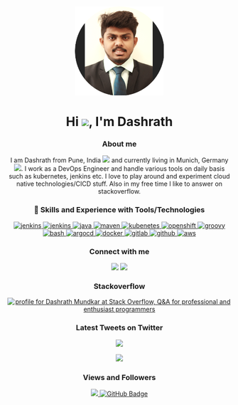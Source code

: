 <p align="center">
   <a href="#" target="_blank"> <img src="imageedit_1_2656207131.png" width="200" height="200px"/> </a>
</p>

<h1 align="center">Hi <img src="https://raw.githubusercontent.com/MartinHeinz/MartinHeinz/master/wave.gif" width="30px">, I'm Dashrath</h1>

<h3 align="center"> About me </h3>
<p align="center"> I am Dashrath from Pune, India <img src="https://img.icons8.com/color/15/000000/india.png"/> and currently living in Munich, Germany <img src="https://img.icons8.com/color/15/000000/germany.png"/>. I work as a DevOps Engineer and handle various tools on daily basis such as kubernetes, jenkins etc. I love to play around and experiment cloud native technologies/CICD stuff. Also in my free time I like to answer on stackoverflow.
</p>

<h3 align="center"> 🚀 Skills and Experience with Tools/Technologies </h3>
<p align="center"> 
    <a href="https://www.jenkins.io" target="_blank"> <img src="https://www.vectorlogo.zone/logos/jenkins/jenkins-icon.svg" alt="jenkins" width="50"       height="50"/> </a>
    <a href="https://git-scm.com/" target="_blank"> <img src="https://img.icons8.com/color/48/000000/git.png" alt="jenkins" width="50" height="50"/> </a>
    <a href="https://www.java.com" target="_blank"> <img src="https://img.icons8.com/color/48/000000/java-coffee-cup-logo.png" alt="java" width="50"       height="50"/> </a>
    <a href="https://maven.apache.org/" target="_blank"> <img src="https://roufid.com/wp-content/uploads/2016/05/eyecatch-maven.png" alt="maven" width="50" height="50"/> </a>
    <a href="https://kubernetes.io" target="_blank"> <img src="https://img.icons8.com/color/48/000000/kubernetes.png" alt="kubenetes" width="50" height="50"/> </a>
    <a href="https://www.redhat.com/en/technologies/cloud-computing/openshift" target="_blank"> <img src="https://uploads-ssl.webflow.com/5dfc5162b82831ac5bbb9872/5e4ff01ebdf7f3589fa7bcd3_OpenShift-LogoType.svg.png" alt="openshift" width="50" height="60"/> </a>
    <a href="https://groovy-lang.org/" target="_blank"> <img src="https://upload.wikimedia.org/wikipedia/commons/thumb/3/36/Groovy-logo.svg/1200px-Groovy-logo.svg.png"  alt="groovy" width="50" height="50"/> </a>  
    <a href="https://opensource.com/article/19/10/programming-bash-syntax-tools" target="_blank"> <img src="https://www.linuxjournal.com/sites/default/files/styles/wide_thumbnail/public/nodeimage/story/bash-icon.png?itok=-wUXQ14l" alt="bash" width="60" height="40"/> </a>  
   <a href="https://argo-cd.readthedocs.io/en/stable/" target="_blank"> <img src="https://encrypted-tbn0.gstatic.com/images?q=tbn:ANd9GcQMTYHUSnd_ij0PHUmheMQiI8wRIvAi_v329lcx1ku0F5zwT8MeSMBvTWXzb0uHYYlu6Co&usqp=CAU"  alt="argocd" width="50" height="50"/> </a>  
   <a href="https://docker.com" target="_blank"> <img src="https://img.icons8.com/color/48/000000/docker.png" alt="docker" width="50" height="50"/> </a>
   <a href="https://gitlab.com" target="_blank"> <img src="https://img.icons8.com/color/48/000000/gitlab.png" alt="gitlab" width="50" height="50"/> </a>
   <a href="https://github.com" target="_blank"> <img src="https://img.icons8.com/color/48/000000/github.png" alt="github" width="50" height="50"/> </a>
   <a href="https://aws.amazon.com/" target="_blank"> <img src="https://www.consoleconnect.com/wp-content/uploads/2019/07/amazon-web-services-cloud.svg" alt="aws" width="55" height="55"/> </a>
</p>

<h3 align="center"> Connect with me </h3>
<p align="center">
<a href = "https://www.linkedin.com/in/dashrathmundkar/"><img src="https://img.icons8.com/fluent/48/000000/linkedin.png"/></a>
<a href = "https://twitter.com/dash_mundkar18"><img src="https://img.icons8.com/fluent/48/000000/twitter.png"/></a>
</p>

<h3 align="center"> Stackoverflow </h3>
<p align="center">
<a href="https://stackoverflow.com/users/8053714/dashrath-mundkar"><img src="https://stackoverflow.com/users/flair/8053714.png" width="200" height="58" alt="profile for Dashrath Mundkar at Stack Overflow, Q&amp;A for professional and enthusiast programmers" title="profile for Dashrath Mundkar at Stack Overflow, Q&amp;A for professional and enthusiast programmers"></a>
</p>

<h3 align="center"> Latest Tweets on Twitter </h3>

<p align="center"> 
   <a href="https://twitter.com/dash_mundkar18"> <img src="https://img.shields.io/badge/-Follow-blue?style=for-the-badge&logo=twitter&logoColor=white"></a> 
</p>

<p align="center">
<img src ="https://github-readme-twitter.gazf.vercel.app/api?id=dash_mundkar18&layout=wide"/> 
</p>

<h3 align="center"> Views and Followers  </h3>
<p align="center">
<a href="https://github.com/Meghna-DAS/github-profile-views-counter">
    <img src="https://komarev.com/ghpvc/?username=DashrathMundkar">
</a>
<a href="https://github.com/DashrathMundkar?tab=followers"><img src="https://img.shields.io/github/followers/DashrathMundkar?label=Followers&style=social" alt="GitHub Badge"></a>
</p>

